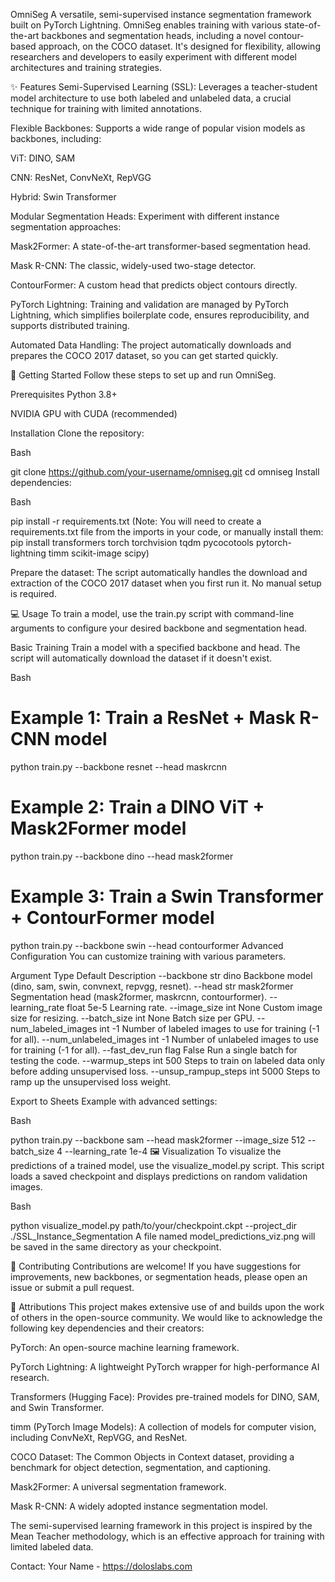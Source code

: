 OmniSeg
A versatile, semi-supervised instance segmentation framework built on PyTorch Lightning. OmniSeg enables training with various state-of-the-art backbones and segmentation heads, including a novel contour-based approach, on the COCO dataset. It's designed for flexibility, allowing researchers and developers to easily experiment with different model architectures and training strategies.

✨ Features
Semi-Supervised Learning (SSL): Leverages a teacher-student model architecture to use both labeled and unlabeled data, a crucial technique for training with limited annotations.

Flexible Backbones: Supports a wide range of popular vision models as backbones, including:

ViT: DINO, SAM

CNN: ResNet, ConvNeXt, RepVGG

Hybrid: Swin Transformer

Modular Segmentation Heads: Experiment with different instance segmentation approaches:

Mask2Former: A state-of-the-art transformer-based segmentation head.

Mask R-CNN: The classic, widely-used two-stage detector.

ContourFormer: A custom head that predicts object contours directly.

PyTorch Lightning: Training and validation are managed by PyTorch Lightning, which simplifies boilerplate code, ensures reproducibility, and supports distributed training.

Automated Data Handling: The project automatically downloads and prepares the COCO 2017 dataset, so you can get started quickly.

🚀 Getting Started
Follow these steps to set up and run OmniSeg.

Prerequisites
Python 3.8+

NVIDIA GPU with CUDA (recommended)

Installation
Clone the repository:

Bash

git clone https://github.com/your-username/omniseg.git
cd omniseg
Install dependencies:

Bash

pip install -r requirements.txt
(Note: You will need to create a requirements.txt file from the imports in your code, or manually install them: pip install transformers torch torchvision tqdm pycocotools pytorch-lightning timm scikit-image scipy)

Prepare the dataset:
The script automatically handles the download and extraction of the COCO 2017 dataset when you first run it. No manual setup is required.

💻 Usage
To train a model, use the train.py script with command-line arguments to configure your desired backbone and segmentation head.

Basic Training
Train a model with a specified backbone and head. The script will automatically download the dataset if it doesn't exist.

Bash

# Example 1: Train a ResNet + Mask R-CNN model
python train.py --backbone resnet --head maskrcnn

# Example 2: Train a DINO ViT + Mask2Former model
python train.py --backbone dino --head mask2former

# Example 3: Train a Swin Transformer + ContourFormer model
python train.py --backbone swin --head contourformer
Advanced Configuration
You can customize training with various parameters.

Argument	Type	Default	Description
--backbone	str	dino	Backbone model (dino, sam, swin, convnext, repvgg, resnet).
--head	str	mask2former	Segmentation head (mask2former, maskrcnn, contourformer).
--learning_rate	float	5e-5	Learning rate.
--image_size	int	None	Custom image size for resizing.
--batch_size	int	None	Batch size per GPU.
--num_labeled_images	int	-1	Number of labeled images to use for training (-1 for all).
--num_unlabeled_images	int	-1	Number of unlabeled images to use for training (-1 for all).
--fast_dev_run	flag	False	Run a single batch for testing the code.
--warmup_steps	int	500	Steps to train on labeled data only before adding unsupervised loss.
--unsup_rampup_steps	int	5000	Steps to ramp up the unsupervised loss weight.

Export to Sheets
Example with advanced settings:

Bash

python train.py --backbone sam --head mask2former --image_size 512 --batch_size 4 --learning_rate 1e-4
🖼️ Visualization
To visualize the predictions of a trained model, use the visualize_model.py script. This script loads a saved checkpoint and displays predictions on random validation images.

Bash

python visualize_model.py path/to/your/checkpoint.ckpt --project_dir ./SSL_Instance_Segmentation
A file named model_predictions_viz.png will be saved in the same directory as your checkpoint.

🤝 Contributing
Contributions are welcome! If you have suggestions for improvements, new backbones, or segmentation heads, please open an issue or submit a pull request.

📝 Attributions
This project makes extensive use of and builds upon the work of others in the open-source community. We would like to acknowledge the following key dependencies and their creators:

PyTorch: An open-source machine learning framework.

PyTorch Lightning: A lightweight PyTorch wrapper for high-performance AI research.

Transformers (Hugging Face): Provides pre-trained models for DINO, SAM, and Swin Transformer.

timm (PyTorch Image Models): A collection of models for computer vision, including ConvNeXt, RepVGG, and ResNet.

COCO Dataset: The Common Objects in Context dataset, providing a benchmark for object detection, segmentation, and captioning.

Mask2Former: A universal segmentation framework.

Mask R-CNN: A widely adopted instance segmentation model.

The semi-supervised learning framework in this project is inspired by the Mean Teacher methodology, which is an effective approach for training with limited labeled data.

Contact: Your Name - https://doloslabs.com
